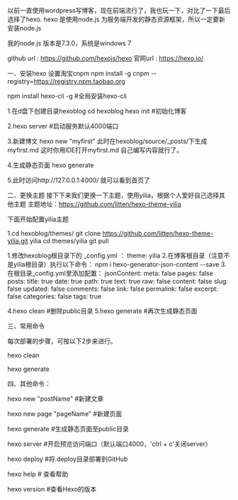 以前一直使用wordpress写博客，现在前端流行了，我也玩一下，对比了一下最后选择了hexo.
hexo 是使用node.js 为服务端开发的静态资源框架，所以一定要新安装node.js

我的node.js 版本是7.3.0，系统是windows 7

github url : https://github.com/hexojs/hexo
官网url : https://hexo.io/

一、安装hexo
设置淘宝cnpm
npm install -g cnpm --registry=https://registry.npm.taobao.org

npm install hexo-cli -g #全局安装hexo-cli

1.在d盘下创建目录hexoblog
cd hexoblog
hexo init #初始化博客

2.hexo server #启动服务默认4000端口 

3.新建博文
hexo new "myfirst"
此时在hexoblog/source/_posts/下生成myfirst.md
这时你用IDE打开myfirst.md 自己编写内容就行了。

4.生成静态页面
hexo generate


5.此时访问http://127.0.0.1:4000/ 就可以看到首页了

二、更换主题
接下下来我们更换一下主题，使用yilia，根据个人爱好自己选择其他主题
主题地址：https://github.com/litten/hexo-theme-yilia

下面开始配置yilia主题

1.cd hexoblog/themes/
git clone https://github.com/litten/hexo-theme-yilia.git yilia
cd themes/yilia
git pull


1.修改hexoblog根目录下的 _config.yml ： theme: yilia
2.在博客根目录（注意不是yilia根目录）执行以下命令：
npm i hexo-generator-json-content --save
3.在根目录_config.yml里添加配置：
  jsonContent:
    meta: false
    pages: false
    posts:
      title: true
      date: true
      path: true
      text: true
      raw: false
      content: false
      slug: false
      updated: false
      comments: false
      link: false
      permalink: false
      excerpt: false
      categories: false
      tags: true

4.hexo clean #删除public目录
5.hexo generate #再次生成静态页面

三、常用命令

每次部署的步骤，可按以下2步来进行。

hexo clean

hexo generate

四、其他命令：

hexo new "postName" #新建文章

hexo new page "pageName" #新建页面

hexo generate #生成静态页面至public目录

hexo server #开启预览访问端口（默认端口4000，'ctrl + c'关闭server）

hexo deploy #将.deploy目录部署到GitHub

hexo help # 查看帮助

hexo version #查看Hexo的版本
